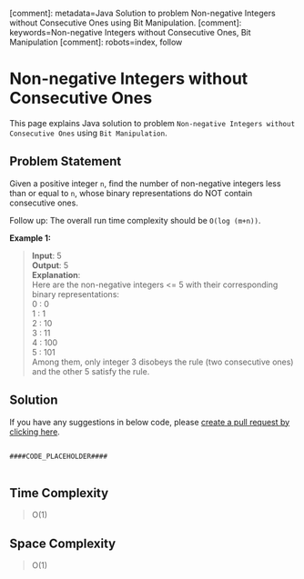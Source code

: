 [comment]: metadata=Java Solution to problem Non-negative Integers without Consecutive Ones using Bit Manipulation.
[comment]: keywords=Non-negative Integers without Consecutive Ones, Bit Manipulation
[comment]: robots=index, follow


<h1>Non-negative Integers without Consecutive Ones</h1>
<p>
This page explains Java solution to problem <code class="inline">Non-negative Integers without Consecutive Ones</code> using <code class="inline">Bit Manipulation</code>.
</p>


<h2 class="heading">Problem Statement</h2>
<p>
Given a positive integer <code class="inline">n</code>, find the number of non-negative integers less than or equal to <code class="inline">n</code>, whose binary representations do NOT contain consecutive ones.
</p>
<p>
Follow up: The overall run time complexity should be <code class="inline">O(log (m+n))</code>.
</p>

<b>Example 1:</b>
<blockquote>
<p>
<b>Input</b>: 5<br/>
<b>Output</b>: 5<br/>
<b>Explanation</b>: <br/>
Here are the non-negative integers <= 5 with their corresponding binary representations: <br />
0 : 0 <br />
1 : 1 <br />
2 : 10 <br />
3 : 11 <br />
4 : 100 <br />
5 : 101 <br />
Among them, only integer 3 disobeys the rule (two consecutive ones) and the other 5 satisfy the rule. 
</p>
</blockquote>

<h2 class="heading">Solution</h2>
If you have any suggestions in below code, please <a href="####LINK_PLACEHOLDER####" target="_blank" rel="noopener noreferrer" class="absolute">create a pull request by clicking here</a>.
<pre>
<code class="language-java">
####CODE_PLACEHOLDER####
</code>
</pre>


<h2 class="heading">Time Complexity</h2>
<blockquote>
<p>
O(1)
</p>
</blockquote>


<h2 class="heading">Space Complexity</h2>
<blockquote>
<p>
O(1)
</p>
</blockquote>